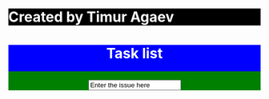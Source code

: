 <!DOCTYPE html>
<html>
<head>
<title>Notebook</title>
<style>
 input[type="button"] {
  background-color: pink;
 }
</style> 
<script>
  function addItem() {
   var newItem = document.createElement("div");
   newItem.innerHTML = document.getElementById("box").value;
   newItem.onclick = removeItem;
   document.getElementById("list").appendChild(newItem);
   saveList();
 }
 function removeItem() {
  document.getElementById("list").removeChild(this);
  saveList();
 }
function saveList() {
  localStorage.storedList = document.getElementById("list").innerHTML;
 }
function loadList() {
  document.getElementById("list").innerHTML = localStorage.storedList;
  for(var i = 0; i < list.children.lenght; i++) {
   list.children[i].onclick = removeItem;
  }
 }
</script>
</head>
<body>
<div style="background-color: black;">
<div style="color: white;">
<h1>Created by Timur Agaev</h1>
 </div>
</div>
<div style="background-color: blue;">
<div style="color: white;">
<div style="text-align: center;">
 <h1>Task list</h1>
 </div>
</div> 
<div style="background-color: green;">
<div style="text-align: center;">
 <br/>
 <input type="text" id="box" value="Enter the issue here"/>
 <br/>
